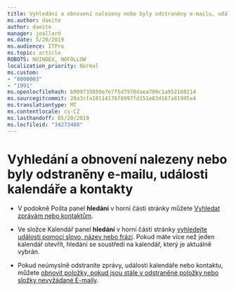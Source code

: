 ```yaml
---
title: Vyhledání a obnovení nalezeny nebo byly odstraněny e-mailu, události kalendáře a kontakty
ms.author: daeite
author: daeite
manager: joallard
ms.date: 5/20/2019
ms.audience: ITPro
ms.topic: article
ROBOTS: NOINDEX, NOFOLLOW
localization_priority: Normal
ms.custom:
- "8000003"
- "1991"
ms.openlocfilehash: b909735859e7e7f5d7970daea700c1a952108214
ms.sourcegitcommit: 20a3cfa10114176f8997fd151e83d167a81945e4
ms.translationtype: MT
ms.contentlocale: cs-CZ
ms.lasthandoff: 05/20/2019
ms.locfileid: "34273488"
---
```

# <a name="find-and-recover-missing-or-deleted-email-calendar-events-or-contacts"></a>Vyhledání a obnovení nalezeny nebo byly odstraněny e-mailu, události kalendáře a kontakty

- V podokně Pošta panel **hledání** v horní části stránky můžete [Vyhledat zprávám nebo kontaktům](https://support.office.com/article/b27e5eb7-3255-4c61-bf16-1c6a16bc2e6b).

- Ve složce Kalendář panel **hledání** v horní části stránky [vyhledejte události pomocí slovo, název nebo frázi](https://support.office.com/article/d587aaec-fb2c-4f6f-aee1-0df1fc591477). Pokud máte více než jeden kalendář otevřít, hledání se soustředí na kalendář, který je aktuálně vybrán.

- Pokud neúmyslně odstraníte zprávy, události kalendáře nebo kontaktu, můžete [obnovit položky, pokud jsou stále v odstraněné položky nebo složky nevyžádané E-maily](https://support.office.com/article/a8ca78ac-4721-4066-95dd-571842e9fb11).